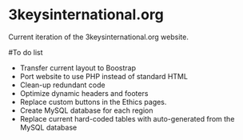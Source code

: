 # 3keysinternational.org
Current iteration of the 3keysinternational.org website.

#To do list
- Transfer current layout to Boostrap
- Port website to use PHP instead of standard HTML
- Clean-up redundant code
- Optimize dynamic headers and footers
- Replace custom buttons in the Ethics pages.
- Create MySQL database for each region 
- Replace current hard-coded tables with auto-generated from the MySQL database
